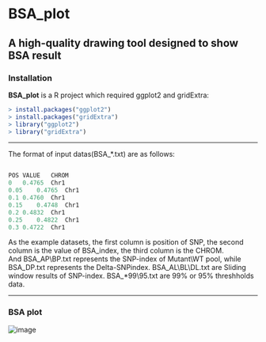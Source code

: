 BSA_plot
=========

## A high-quality drawing tool designed to show BSA result

### Installation

**BSA_plot** is a R project which required ggplot2 and gridExtra:

```r
> install.packages("ggplot2")
> install.packages("gridExtra")
> library("ggplot2")
> library("gridExtra")
```

---

The format of input datas(BSA_*.txt) are as follows:

```r

POS	VALUE	CHROM
0	0.4765	Chr1
0.05	0.4765	Chr1
0.1	0.4760	Chr1
0.15	0.4748	Chr1
0.2	0.4832	Chr1
0.25	0.4822	Chr1
0.3	0.4722	Chr1

```

As the example datasets, the first column is position of SNP, the second column is the value of BSA_index,   the third column is the CHROM.  
And BSA_AP\BP.txt  represents the SNP-index of Mutant\WT pool,  while BSA_DP.txt  represents the Delta-SNPindex.
BSA_AL\BL\DL.txt are Sliding window results of SNP-index.
BSA_*99\95.txt are 99% or 95% threshholds data.

---
### BSA plot

![image](https://github.com/WMBio/BSA_plot/tree/master/Figure/Figure1.png)
